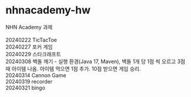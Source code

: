 # nhnacademy-hw
NHN Academy 과제
<br/>
<br/>
20240222 TicTacToe
<br/>
20240227 포커 게임
<br/>
20240229 스타크래프트
<br/>
20240308 벽돌 깨기 - 실행 환경(Java 17, Maven), 벽돌 1개 당 1점 씩 오르고 3점 때 아이템 나옴. 아이템 먹으면 1점 추가. 10점 받으면 게임 승리.
<br/>
20240314 Cannon Game
<br/>
20240319 recorder
<br/>
20240321 bingo
<br/>
